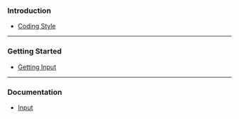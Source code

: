 
### Introduction

* [Coding Style](Coding-Style)
---
### Getting Started

* [Getting Input](Getting-Input)
---
### Documentation

* [Input](Input)

